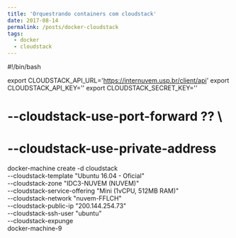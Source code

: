 ```yaml
---
title: 'Orquestrando containers com cloudstack'
date: 2017-08-14
permalink: /posts/docker-cloudstack
tags:
  - docker
  - cloudstack
---
```


#!/bin/bash

export CLOUDSTACK_API_URL='https://internuvem.usp.br/client/api'
export CLOUDSTACK_API_KEY=''
export CLOUDSTACK_SECRET_KEY=''
  
#  --cloudstack-use-port-forward ?? \
# --cloudstack-use-private-address	

docker-machine create -d cloudstack \
  --cloudstack-template "Ubuntu 16.04 - Oficial" \
  --cloudstack-zone "IDC3-NUVEM (NUVEM)" \
  --cloudstack-service-offering "Mini (1vCPU, 512MB RAM)" \
  --cloudstack-network "nuvem-FFLCH" \
  --cloudstack-public-ip "200.144.254.73" \
  --cloudstack-ssh-user "ubuntu" \
  --cloudstack-expunge \
  docker-machine-9
